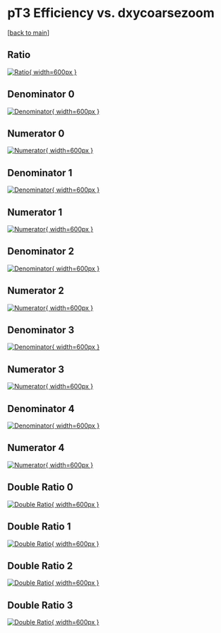 # pT3 Efficiency vs. dxycoarsezoom

[[back to main](./)]



## Ratio

[![Ratio](../mtv/var/pT3_base_13_1_eff_dxycoarsezoom.png){ width=600px }](../mtv/var/pT3_base_13_1_eff_dxycoarsezoom.pdf)

## Denominator 0

[![Denominator](../mtv/den/pT3_base_13_1_eff_dxycoarsezoom_den0.png){ width=600px }](../mtv/den/pT3_base_13_1_eff_dxycoarsezoom_den0.pdf)

## Numerator 0

[![Numerator](../mtv/num/pT3_base_13_1_eff_dxycoarsezoom_num0.png){ width=600px }](../mtv/num/pT3_base_13_1_eff_dxycoarsezoom_num0.pdf)

## Denominator 1

[![Denominator](../mtv/den/pT3_base_13_1_eff_dxycoarsezoom_den1.png){ width=600px }](../mtv/den/pT3_base_13_1_eff_dxycoarsezoom_den1.pdf)

## Numerator 1

[![Numerator](../mtv/num/pT3_base_13_1_eff_dxycoarsezoom_num1.png){ width=600px }](../mtv/num/pT3_base_13_1_eff_dxycoarsezoom_num1.pdf)

## Denominator 2

[![Denominator](../mtv/den/pT3_base_13_1_eff_dxycoarsezoom_den2.png){ width=600px }](../mtv/den/pT3_base_13_1_eff_dxycoarsezoom_den2.pdf)

## Numerator 2

[![Numerator](../mtv/num/pT3_base_13_1_eff_dxycoarsezoom_num2.png){ width=600px }](../mtv/num/pT3_base_13_1_eff_dxycoarsezoom_num2.pdf)

## Denominator 3

[![Denominator](../mtv/den/pT3_base_13_1_eff_dxycoarsezoom_den3.png){ width=600px }](../mtv/den/pT3_base_13_1_eff_dxycoarsezoom_den3.pdf)

## Numerator 3

[![Numerator](../mtv/num/pT3_base_13_1_eff_dxycoarsezoom_num3.png){ width=600px }](../mtv/num/pT3_base_13_1_eff_dxycoarsezoom_num3.pdf)

## Denominator 4

[![Denominator](../mtv/den/pT3_base_13_1_eff_dxycoarsezoom_den4.png){ width=600px }](../mtv/den/pT3_base_13_1_eff_dxycoarsezoom_den4.pdf)

## Numerator 4

[![Numerator](../mtv/num/pT3_base_13_1_eff_dxycoarsezoom_num4.png){ width=600px }](../mtv/num/pT3_base_13_1_eff_dxycoarsezoom_num4.pdf)

## Double Ratio 0

[![Double Ratio](../mtv/ratio/pT3_base_13_1_eff_dxycoarsezoom_ratio0.png){ width=600px }](../mtv/ratio/pT3_base_13_1_eff_dxycoarsezoom_ratio0.pdf)

## Double Ratio 1

[![Double Ratio](../mtv/ratio/pT3_base_13_1_eff_dxycoarsezoom_ratio1.png){ width=600px }](../mtv/ratio/pT3_base_13_1_eff_dxycoarsezoom_ratio1.pdf)

## Double Ratio 2

[![Double Ratio](../mtv/ratio/pT3_base_13_1_eff_dxycoarsezoom_ratio2.png){ width=600px }](../mtv/ratio/pT3_base_13_1_eff_dxycoarsezoom_ratio2.pdf)

## Double Ratio 3

[![Double Ratio](../mtv/ratio/pT3_base_13_1_eff_dxycoarsezoom_ratio3.png){ width=600px }](../mtv/ratio/pT3_base_13_1_eff_dxycoarsezoom_ratio3.pdf)

